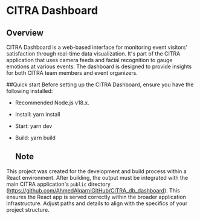 

# CITRA Dashboard

## Overview
CITRA Dashboard is a web-based interface for monitoring event visitors' satisfaction through real-time data visualization. It's part of the CITRA application that uses camera feeds and 
facial recognition to gauge emotions at various events. The dashboard is designed to provide insights for both CITRA team members and event organizers.

##Quick start
Before setting up the CITRA Dashboard, ensure you have the following installed:
- Recommended Node.js v18.x.
- Install: yarn install
- Start: yarn dev
- Build: yarn build

  ## Note
  
 This project was created for the development and build process within a React environment. After building, the output must be integrated with the 
 main CITRA application's `public` directory (https://github.com/AhmedAlqarniGitHub/CITRA_db_dashboard). This ensures the React app is served correctly within the broader 
 application infrastructure. Adjust paths and details to align with the specifics of your project structure.
